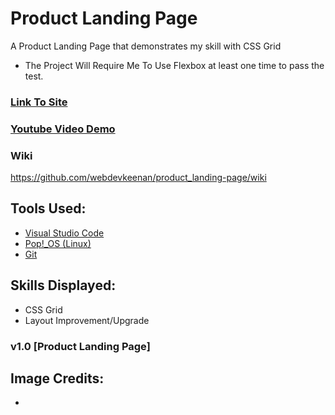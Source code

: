 # Product Landing Page
A Product Landing Page that demonstrates my skill with CSS Grid
* The Project Will Require Me To Use Flexbox at least one time to pass the test.

<!-- Update With Links -->

 ### [Link To Site]() 

 ### [Youtube Video Demo]() 

### Wiki

https://github.com/webdevkeenan/product_landing-page/wiki 

## Tools Used: 
+ [Visual Studio Code](https://code.visualstudio.com/)
+ [Pop!_OS (Linux)](https://pop.system76.com/)
+ [Git](https://git-scm.com/)


## Skills Displayed: 
+ CSS Grid
+ Layout Improvement/Upgrade



### v1.0 [Product Landing Page]


## Image Credits:
+ 

<!-- Take Note of code markdown "~~~" for future use when writing about Javascript">